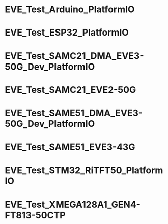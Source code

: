 # EVE_Test_Arduino_PlatformIO

# EVE_Test_ESP32_PlatformIO

# EVE_Test_SAMC21_DMA_EVE3-50G_Dev_PlatformIO

# EVE_Test_SAMC21_EVE2-50G

# EVE_Test_SAME51_DMA_EVE3-50G_Dev_PlatformIO

# EVE_Test_SAME51_EVE3-43G

# EVE_Test_STM32_RiTFT50_PlatformIO

# EVE_Test_XMEGA128A1_GEN4-FT813-50CTP

